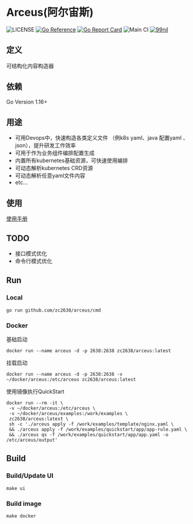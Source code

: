 # Arceus(阿尔宙斯)

![LICENSE](https://img.shields.io/github/license/zc2638/arceus.svg?style=flat-square&color=blue)
[![Go Reference](https://pkg.go.dev/badge/github.com/zc2638/arceus.svg)](https://pkg.go.dev/github.com/zc2638/arceus)
[![Go Report Card](https://goreportcard.com/badge/github.com/zc2638/arceus)](https://goreportcard.com/report/github.com/zc2638/arceus)
![Main CI](https://github.com/zc2638/arceus/workflows/Main%20CI/badge.svg)
<a target="_blank" href="https://qm.qq.com/cgi-bin/qm/qr?k=d_FApC9aD6o6XZ2LR0zx5uO5Z642bP6M&jump_from=webapi"><img border="0" src="https://pub.idqqimg.com/wpa/images/group.png" alt="99nil" title="99nil"></a>

## 定义
  可结构化内容构造器
  
## 依赖
Go Version 1.16+

## 用途
  - 可用Devops中，快速构造各类定义文件 （例k8s yaml、java 配置yaml 、json），提升研发工作效率
  - 可用于作为业务组件编排配置生成
  - 内置所有kubernetes基础资源，可快速使用编排
  - 可动态解析kubernetes CRD资源
  - 可动态解析任意yaml文件内容  
  - etc...

## 使用
[使用手册](https://github.com/99nil/arceus/blob/main/docs/help.md)

## TODO 

- 接口模式优化
- 命令行模式优化

## Run
### Local
```shell
go run github.com/zc2638/arceus/cmd
```

### Docker
基础启动
```shell
docker run --name arceus -d -p 2638:2638 zc2638/arceus:latest
```
挂载启动
```shell
docker run --name arceus -d -p 2638:2638 -v ~/docker/arceus:/etc/arceus zc2638/arceus:latest
```
使用镜像执行QuickStart
```shell
docker run --rm -it \
 -v ~/docker/arceus:/etc/arceus \
 -v ~/docker/arceus/examples:/work/examples \
 zc2638/arceus:latest \
 sh -c './arceus apply -f /work/examples/template/nginx.yaml \
 && ./arceus apply -f /work/examples/quickstart/app/app-rule.yaml \
 && ./arceus qs -f /work/examples/quickstart/app/app.yaml -o /etc/arceus/output'
```

## Build
### Build/Update UI
```shell
make ui
```

### Build image
```shell
make docker
```
